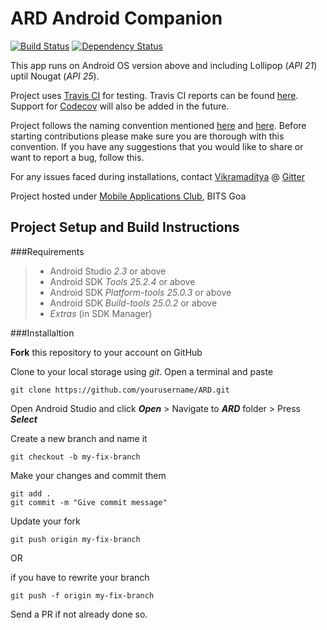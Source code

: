 

ARD Android Companion
===================
[![Build Status](https://travis-ci.com/kukreja-vikramaditya/ARD.svg?token=PosPSPTbkNM2WxfmyvGE&branch=master)](https://travis-ci.com/kukreja-vikramaditya/ARD)
[![Dependency Status](https://www.versioneye.com/user/projects/58ee25749f10f8002b3777cd/badge.svg?style=flat-square)](https://www.versioneye.com/user/projects/58ee25749f10f8002b3777cd)

This app runs on Android OS version above and including Lollipop (*API 21*) uptil Nougat (*API 25*).

Project uses [Travis CI](https://www.travis-ci.com) for testing. Travis CI reports can be found <a href="https://travis-ci.com/kukreja-vikramaditya/ARD">here</a>. Support for [Codecov](https://codecov.io/gh) will also be added in the future.

 Project follows the naming convention mentioned <a href="http://jeroenmols.com/blog/2016/03/07/resourcenaming/">here</a> and <a href="https://github.com/ribot/android-guidelines/blob/master/project_and_code_guidelines.md">here</a>. Before starting contributions please make sure you are thorough with this convention. If you have any suggestions that you would like to share or want to report a bug, follow this.

For any issues faced during installations, contact <a href="https://github.com/kukreja-vikramaditya">Vikramaditya</a> @ <a href="">Gitter</a>

Project hosted under <a href="https://github.com/MobileApplicationsClub/">Mobile Applications Club</a>, BITS Goa

Project Setup and Build Instructions
---

###Requirements

> - Android Studio *2.3* or above
> - Android SDK *Tools 25.2.4* or above
> - Android SDK *Platform-tools 25.0.3* or above
> - Android SDK *Build-tools 25.0.2* or above
> - *Extras* (in SDK Manager)

###Installaltion

**Fork** this repository to your account on GitHub
 
Clone to your local storage using *git*. Open a terminal and paste

	git clone https://github.com/yourusername/ARD.git

Open Android Studio and click ***Open*** > Navigate to ***ARD***  folder > Press ***Select***

Create a new branch and name it 

    git checkout -b my-fix-branch

Make your changes and commit them

    git add .
    git commit -m "Give commit message"

Update your fork

    git push origin my-fix-branch
OR  

if you have to rewrite your branch

    git push -f origin my-fix-branch     

Send a PR if not already done so.   

